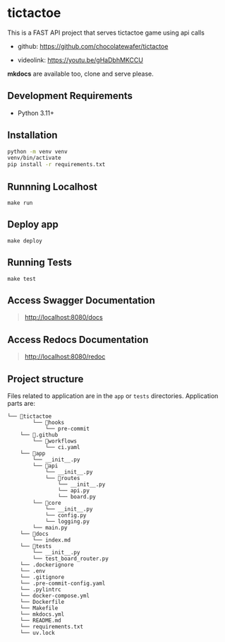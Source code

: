 # tictactoe

This is a FAST API project that serves tictactoe game using api calls

- github: https://github.com/chocolatewafer/tictactoe

- videolink: https://youtu.be/gHaDbhMKCCU

**mkdocs** are available too, clone and serve please.

## Development Requirements

- Python 3.11+


## Installation

```sh
python -m venv venv
venv/bin/activate
pip install -r requirements.txt
```

## Runnning Localhost

`make run`

## Deploy app

`make deploy`

## Running Tests

`make test`

## Access Swagger Documentation

> <http://localhost:8080/docs>

## Access Redocs Documentation

> <http://localhost:8080/redoc>

## Project structure

Files related to application are in the `app` or `tests` directories.
Application parts are:

```
└── 📁tictactoe
        └── 📁hooks
            └── pre-commit
    └── 📁.github
        └── 📁workflows
            └── ci.yaml
    └── 📁app
        └── __init__.py
        └── 📁api
            └── __init__.py
            └── 📁routes
                └── __init__.py
                └── api.py
                └── board.py
        └── 📁core
            └── __init__.py
            └── config.py
            └── logging.py
        └── main.py
    └── 📁docs
        └── index.md
    └── 📁tests
        └── __init__.py
        └── test_board_router.py
    └── .dockerignore
    └── .env
    └── .gitignore
    └── .pre-commit-config.yaml
    └── .pylintrc
    └── docker-compose.yml
    └── Dockerfile
    └── Makefile
    └── mkdocs.yml
    └── README.md
    └── requirements.txt
    └── uv.lock
```
